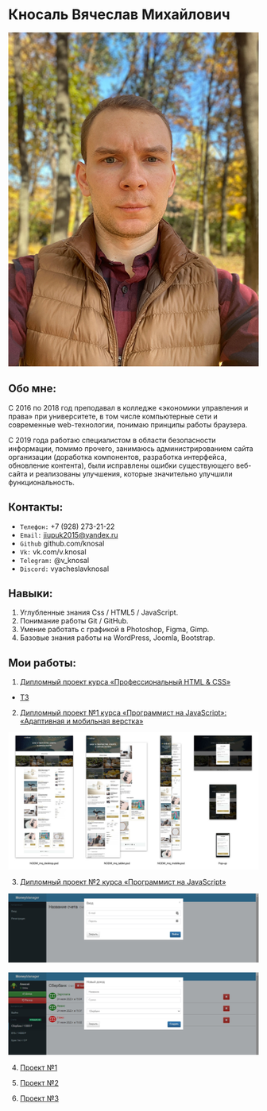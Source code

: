 # Кносаль Вячеслав Михайлович

![Аватар](img/avatar4_6.jpg)

## Обо мне:

С 2016 по 2018 год преподавал в колледже «экономики управления и права» при университете, в том числе компьютерные сети и современные web-технологии, понимаю принципы работы браузера.

С 2019 года работаю специалистом в области безопасности информации, помимо прочего, занимаюсь администрированием сайта организации (доработка компонентов, разработка интерфейса, обновление контента), были исправлены ошибки существующего веб-сайта и реализованы улучшения, которые значительно улучшили функциональность.

## Контакты:

- `Телефон:` +7 (928) 273-21-22
- `Email:`	jiupuk2015@yandex.ru
- `Github`  github.com/knosal
- `Vk:`		vk.com/v.knosal
- `Telegram:`		@v_knosal
- `Discord:`		vyacheslavknosal
    
## Навыки:
1. Углубленные знания Css / HTML5 / JavaScript.
2. Понимание работы Git / GitHub.
3. Умение работать с графикой в Photoshop, Figma, Gimp.
4. Базовые знания работы на WordPress, Joomla, Bootstrap.

## Мои работы:

1. [Дипломный проект курса «Профессиональный HTML & CSS»](https://knosal.github.io/122895-device/#)
- [ТЗ](https://docs.google.com/document/d/1NlLHqlPsivmclVfo_pQWcFt8b90jUQW0Tgts6sKEgww/edit?usp=sharing)

2. [Дипломный проект №1 курса «Программист на JavaScript»: «Адаптивная и мобильная верстка»](https://knosal.github.io/mq-diplom-adaptiv/#0)

![Дипломный проект](img/ad1.jpg)

3. [Дипломный проект №2 курса «Программист на JavaScript»](https://github.com/knosal/bhj-diploma)

![Дипломный проект](img/js1.jpg)

![Дипломный проект](img/js2.jpg)


4. [Проект №1](https://knosal.github.io/Mountain/)

5. [Проект №2](https://knosal.github.io/Culture-news/)

6. [Проект №3](https://knosal.github.io/sportIcndy/)
